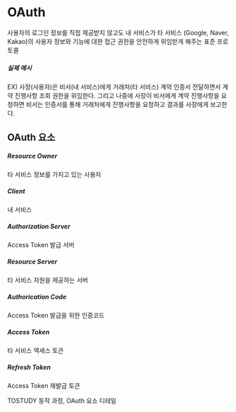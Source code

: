 # OAuth
사용자의 로그인 정보를 직접 제공받지 않고도 내 서비스가 타 서비스 (Google, Naver, Kakao)의 사용자 정보와 기능에 대한 접근 권한을 안전하게 위임받게 해주는 표준 프로토콜
##### 실제 예시
EX) 사장(사용자)은 비서(내 서비스)에게 거래처(타 서비스) 계약 인증서 전달하면서 계약 진행사항 조회 권한을 위임한다. 그리고 나중에 사장이 비서에게 계약 진행사항을 요청하면 비서는 인증서를 통해 거래처에게 진행사항을 요청하고 결과를 사장에게 보고한다.
## OAuth 요소
##### Resource Owner
타 서비스 정보를 가지고 있는 사용자
##### Client
내 서비스
##### Authorization Server
Access Token 발급 서버
##### Resource Server
타 서비스 자원을 제공하는 서버
##### Authorication Code
Access Token 발급을 위한 인증코드
##### Access Token
타 서비스 엑세스 토큰
##### Refresh Token
Access Token 재발급 토큰

TOSTUDY
동작 과정, OAuth 요소 디테일
